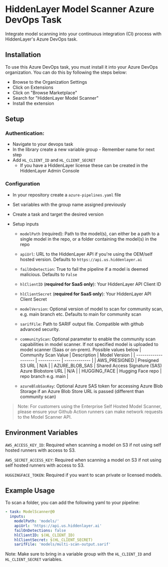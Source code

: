 # HiddenLayer Model Scanner Azure DevOps Task

Integrate model scanning into your continuous integration (CI) process with HiddenLayer's Azure DevOps task.

## Installation

To use this Azure DevOps task, you must install it into your Azure DevOps organization. You can do this by following the steps below:
* Browse to the Organization Settings
* Click on Extensions
* Click on "Browse Marketplace"
* Search for "HiddenLayer Model Scanner"
* Install the extension
## Setup
### Authentication:

* Navigate to your devops task
* In the library create a new variable group - Remember name for next step
* Add `HL_CLIENT_ID` and `HL_CLIENT_SECRET`
    * If you have a HiddenLayer license these can be created in the HiddenLayer Admin Console  

### Configuration
* In your repository create a `azure-pipelines.yaml` file
* Set variables with the group name assigned previously
* Create a task and target the desired version
* Setup inputs

  * `modelPath` (required): Path to the model(s), can either be a path to a single model in the repo, or a folder containing the model(s) in the repo
  * `apiUrl`: URL to the HiddenLayer API if you're using the OEM/self hosted version. Defaults to `https://api.us.hiddenlayer.ai`
  * `failOnDetection`: True to fail the pipeline if a model is deemed malicious. Defaults to `False`
  * `hlClientID` (**required for SaaS only**): Your HiddenLayer API Client ID
  * `hlClientSecret` (**required for SaaS only**): Your HiddenLayer API Client Secret
  * `modelVersion`: Optional version of model to scan for community scan, e.g. main branch etc. Defaults to main for community scan
  * `sarifFile`: Path to SARIF output file. Compatible with github advanced security.
  * `communityScan`: Optional parameter to enable the community scan capabilities in model scanner. If not specified model is uploaded to model scanner (Saas or on-prem). Possible values below
    | Community Scan Value | Description | Model Version |
    | -------------------- | ----------- | ------------- |
    | AWS_PRESIGNED        | Presigned S3 URL | N/A |
    | AZURE_BLOB_SAS       | Shared Access Signature (SAS) Azure Blobstore URL | N/A |
    | HUGGING_FACE         | Hugging Face repo | repo branch e.g. main |

  * `azureBlobSasKey`: Optional Azure SAS token for accessing Azure Blob Storage if an Azure Blob Store URL is passed (different than community scan)

> Note: For customers using the Enterprise Self Hosted Model Scanner, please ensure your Github Action runners can make network requests to the Model Scanner API.

## Environment Variables

`AWS_ACCESS_KEY_ID`: Required when scanning a model on S3 if not using self hosted runners with access to S3.

`AWS_SECRET_ACCESS_KEY`: Required when scanning a model on S3 if not using self hosted runners with access to S3.

`HUGGINGFACE_TOKEN`: Required if you want to scan private or licensed models.  

## Example Usage

To scan a folder, you can add the following yaml to your pipeline:

```yaml
- task: ModelScanner@0
  inputs:
    modelPath: 'models/'
    apiUrl: 'https://api.us.hiddenlayer.ai'
    failOnDetections: false
    hlClientID: $(HL_CLIENT_ID)
    hlClientSecret: $(HL_CLIENT_SECRET)
    sarifFile: 'models/multi-scan-output.sarif'
```

Note: Make sure to bring in a variable group with the `HL_CLIENT_ID` and `HL_CLIENT_SECRET` variables.
